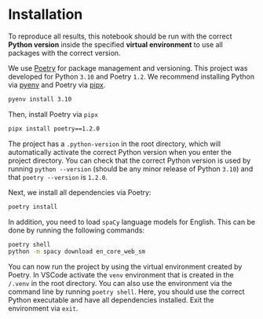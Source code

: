 # Installation

To reproduce all results, this notebook should be run with the correct **Python version** inside the specified **virtual environment** to use all packages with the correct version.

We use [Poetry](https://python-poetry.org/) for package management and versioning. This project was developed for Python `3.10` and Poetry `1.2`. We recommend installing Python via [pyenv](https://github.com/pyenv/pyenv) and Poetry via [pipx](https://pypa.github.io/pipx/).

```bash
pyenv install 3.10
```

Then, install Poetry via `pipx`

```bash
pipx install poetry==1.2.0
```

The project has a `.python-version` in the root directory, which will automatically activate the correct Python version when you enter the project directory. You can check that the correct Python version is used by running `python --version` (should be any minor release of Python `3.10`) and that `poetry --version` is `1.2.0`.

Next, we install all dependencies via Poetry:

```bash
poetry install
```

In addition, you need to load `spaCy` language models for English. This can be done by running the following commands:

```bash
poetry shell
python -m spacy download en_core_web_sm
```

You can now run the project by using the virtual environment created by Poetry. In VSCode activate the `venv` environment that is created in the `/.venv` in the root directory. You can also use the environment via the command line by running `poetry shell`. Here, you should use the correct Python executable and have all dependencies installed. Exit the environment via `exit`.
